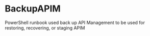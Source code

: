 # BackupAPIM
PowerShell runbook used back up API Management to be used for restoring, recovering, or staging APIM
